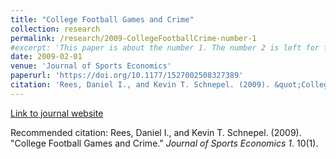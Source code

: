 ```yaml
---
title: "College Football Games and Crime"
collection: research
permalink: /research/2009-CollegeFootballCrime-number-1
#excerpt: 'This paper is about the number 1. The number 2 is left for future work.'
date: 2009-02-01
venue: 'Journal of Sports Economics'
paperurl: 'https://doi.org/10.1177/1527002508327389'
citation: 'Rees, Daniel I., and Kevin T. Schnepel. (2009). &quot;College Football Games and Crime.&quot; <i>Journal of Sports Economics 1</i>. 10(1).'
---
```


[Link to journal website](https://doi.org/10.1177/1527002508327389)

Recommended citation: Rees, Daniel I., and Kevin T. Schnepel. (2009). &quot;College Football Games and Crime.&quot; <i>Journal of Sports Economics 1</i>. 10(1).

